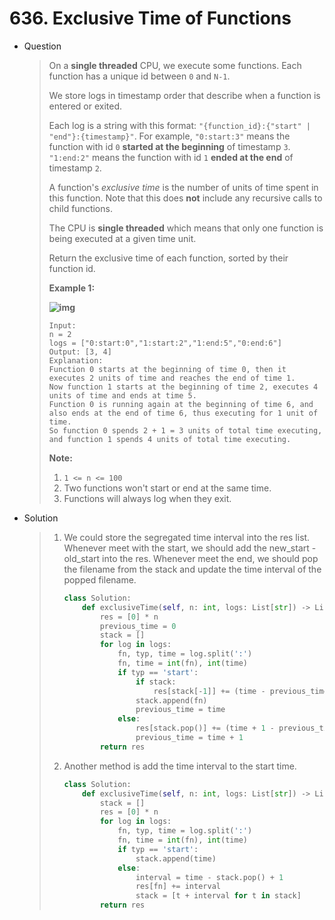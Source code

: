 # 636. Exclusive Time of Functions

- Question

  > On a **single threaded** CPU, we execute some functions. Each function has a unique id between `0` and `N-1`.
  >
  > We store logs in timestamp order that describe when a function is entered or exited.
  >
  > Each log is a string with this format: `"{function_id}:{"start" | "end"}:{timestamp}"`. For example, `"0:start:3"` means the function with id `0` **started at the beginning** of timestamp `3`. `"1:end:2"` means the function with id `1` **ended at the end** of timestamp `2`.
  >
  > A function's *exclusive time* is the number of units of time spent in this function. Note that this does **not** include any recursive calls to child functions.
  >
  > The CPU is **single threaded** which means that only one function is being executed at a given time unit.
  >
  > Return the exclusive time of each function, sorted by their function id.
  >
  >  
  >
  > **Example 1:**
  >
  > **![img](https://assets.leetcode.com/uploads/2019/04/05/diag1b.png)**
  >
  > ```
  > Input:
  > n = 2
  > logs = ["0:start:0","1:start:2","1:end:5","0:end:6"]
  > Output: [3, 4]
  > Explanation:
  > Function 0 starts at the beginning of time 0, then it executes 2 units of time and reaches the end of time 1.
  > Now function 1 starts at the beginning of time 2, executes 4 units of time and ends at time 5.
  > Function 0 is running again at the beginning of time 6, and also ends at the end of time 6, thus executing for 1 unit of time. 
  > So function 0 spends 2 + 1 = 3 units of total time executing, and function 1 spends 4 units of total time executing.
  > ```
  >
  >  
  >
  > **Note:**
  >
  > 1. `1 <= n <= 100`
  > 2. Two functions won't start or end at the same time.
  > 3. Functions will always log when they exit.

- Solution

  > 1. We could store the segregated time interval into the res list. Whenever meet with the start, we should add the new_start - old_start into the res. Whenever meet the end, we should pop the filename from the stack and update the time interval of the popped filename.
  >
  >    ```python
  >    class Solution:
  >        def exclusiveTime(self, n: int, logs: List[str]) -> List[int]:
  >            res = [0] * n
  >            previous_time = 0
  >            stack = []
  >            for log in logs:
  >                fn, typ, time = log.split(':')
  >                fn, time = int(fn), int(time)
  >                if typ == 'start':
  >                    if stack:
  >                        res[stack[-1]] += (time - previous_time)
  >                    stack.append(fn)
  >                    previous_time = time
  >                else:
  >                    res[stack.pop()] += (time + 1 - previous_time)
  >                    previous_time = time + 1
  >            return res
  >    ```
  >
  > 2. Another method is add the time interval to the start time.
  >
  >    ```python
  >    class Solution:
  >        def exclusiveTime(self, n: int, logs: List[str]) -> List[int]:
  >            stack = []
  >            res = [0] * n
  >            for log in logs:
  >                fn, typ, time = log.split(':')
  >                fn, time = int(fn), int(time)
  >                if typ == 'start':
  >                    stack.append(time)
  >                else:
  >                    interval = time - stack.pop() + 1
  >                    res[fn] += interval
  >                    stack = [t + interval for t in stack]
  >            return res
  >    ```

  